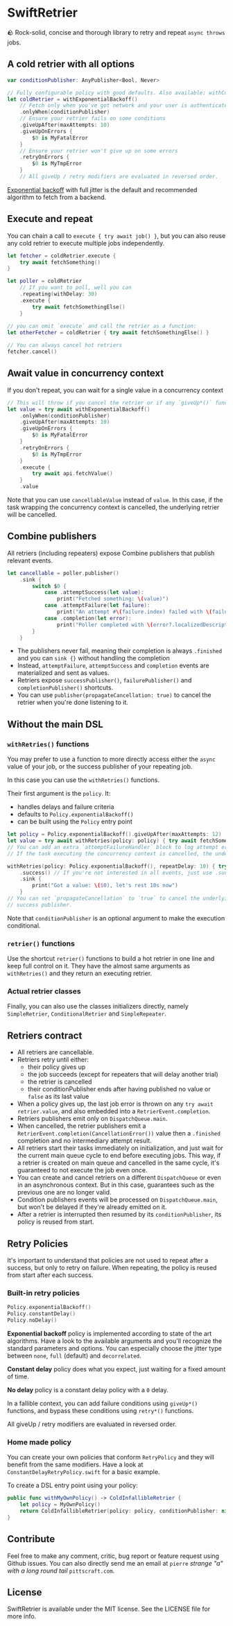 # SwiftRetrier

🪨 Rock-solid, concise and thorough library to retry and repeat `async throws` jobs.

## A cold retrier with all options

```swift
var conditionPublisher: AnyPublisher<Bool, Never>

// Fully configurable policy with good defaults. Also available: withConstantDelay(), withNoDelay()
let coldRetrier = withExponentialBackoff() 
    // Fetch only when you've got network and your user is authenticated for example
    .onlyWhen(conditionPublisher)
    // Ensure your retrier fails on some conditions
    .giveUpAfter(maxAttempts: 10)
    .giveUpOnErrors {
        $0 is MyFatalError
    }
    // Ensure your retrier won't give up on some errors
    .retryOnErrors {
        $0 is MyTmpError
    }
    // All giveUp / retry modifiers are evaluated in reversed order.
```

[Exponential backoff](https://aws.amazon.com/fr/blogs/architecture/exponential-backoff-and-jitter/) with
full jitter is the default and recommended algorithm to fetch from a backend. 

## Execute and repeat

You can chain a call to `execute { try await job() }`, but you can also reuse any cold retrier to execute multiple
jobs independently.

```swift  
let fetcher = coldRetrier.execute { 
    try await fetchSomething() 
}

let poller = coldRetrier
    // If you want to poll, well you can
    .repeating(withDelay: 30)
    .execute { 
        try await fetchSomethingElse() 
    }
 
// you can omit `execute` and call the retrier as a function:
let otherFetcher = coldRetrier { try await fetchSomethingElse() }

// You can always cancel hot retriers
fetcher.cancel()
```

## Await value in concurrency context

If you don't repeat, you can wait for a single value in a concurrency context

```swift
// This will throw if you cancel the retrier or if any `giveUp*()` function matches
let value = try await withExponentialBackoff() 
    .onlyWhen(conditionPublisher)
    .giveUpAfter(maxAttempts: 10)
    .giveUpOnErrors {
        $0 is MyFatalError
    }
    .retryOnErrors {
        $0 is MyTmpError
    }
    .execute {
        try await api.fetchValue()
    }
    .value
```

Note that you can use `cancellableValue` instead of `value`. In this case, if the task wrapping the concurrency context
is cancelled, the underlying retrier will be cancelled.

## Combine publishers

All retriers (including repeaters) expose Combine publishers that publish relevant events.

```swift
let cancellable = poller.publisher()
    .sink {
        switch $0 {
            case .attemptSuccess(let value):
                print("Fetched something: \(value)")
            case .attemptFailure(let failure):
                print("An attempt #\(failure.index) failed with \(failure.error)")
            case .completion(let error):
                print("Poller completed with \(error?.localizedDescription ?? "no error")")
        }
    }
```

- The publishers never fail, meaning their completion is always `.finished` and you can `sink {}` without handling 
the completion
- Instead, `attemptFailure`, `attemptSuccess` and `completion` events are materialized and sent as values.
- Retriers expose `successPublisher()`, `failurePublisher()` and `completionPublisher()` shortcuts.
- You can use `publisher(propagateCancellation: true)` to cancel the retrier when you're done listening to it.

## Without the main DSL

### `withRetries()` functions

You may prefer to use a function to more directly access either the `async` value of your job, or the success publisher
of your repeating job.

In this case you can use the `withRetries()` functions.

Their first argument is the `policy`. It:
- handles delays and failure criteria
- defaults to `Policy.exponentialBackoff()`
- can be built using the `Policy` entry point

```swift
let policy = Policy.exponentialBackoff().giveUpAfter(maxAttempts: 12)
let value = try await withRetries(policy: policy) { try await fetchSomething() }
// You can add an extra `attemptFailureHandler` block to log attempt errors.
// If the task executing the concurrency context is cancelled, the underlying retrier will be canceled.

withRetries(policy: Policy.exponentialBackoff(), repeatDelay: 10) { try await fetchSomething() }
    .success() // If you're not interested in all events, just use .success()
    .sink {
        print("Got a value: \($0), let's rest 10s now")
    }
// You can set `propagateCancellation` to `true` to cancel the underlying retrier when you're done listening to the
// success publisher.
```

Note that `conditionPublisher` is an optional argument to make the execution conditional.

### `retrier()` functions

Use the shortcut `retrier()` functions to build a hot retrier in one line and keep full control on it. They have
the almost same arguments as `withRetries()` and they return an executing retrier. 

### Actual retrier classes

Finally, you can also use the classes initializers directly, namely `SimpleRetrier`, 
`ConditionalRetrier` and `SimpleRepeater`.


## Retriers contract

- All retriers are cancellable.
- Retriers retry until either:
    - their policy gives up
    - the job succeeds (except for repeaters that will delay another trial)
    - the retrier is cancelled
    - their conditionPublisher ends after having published no value or `false` as its last value
- When a policy gives up, the last job error is thrown on any `try await retrier.value`, and also embedded into 
a `RetrierEvent.completion`.
- Retriers publishers emit only on `DispatchQueue.main`.
- When cancelled, the retrier publishers emit a `RetrierEvent.completion(CancellationError())` value then a `.finished`
completion and no intermediary attempt result.
- All retriers start their tasks immediately on initialization, and just wait for the current main queue cycle to end
 before executing jobs. This way, if a retrier is created on main queue and cancelled in the same cycle, it's guaranteed 
 to not execute the job even once.
- You can create and cancel retriers on a different `DispatchQueue` or even in an asynchronous context. But in this 
case, guarantees such as the previous one are no longer valid.
- Condition publishers events will be processed on `DispatchQueue.main`, but won't be delayed if they're already 
emitted on it.
- After a retrier is interrupted then resumed by its `conditionPublisher`, its policy is reused from start.

## Retry Policies

It's important to understand that policies are not used to repeat after a success, but only to retry on failure.
When repeating, the policy is reused from start after each success.

### Built-in retry policies

```swift
Policy.exponentialBackoff()
Policy.constantDelay()
Policy.noDelay()
```

**Exponential backoff** policy is implemented according to state of the art algorithms.
Have a look to the available arguments and you'll recognize the standard parameters and options.
You can especially choose the jitter type between `none`, `full` (default) and `decorrelated`.

**Constant delay** policy does what you expect, just waiting for a fixed amount of time.

**No delay** policy is a constant delay policy with a `0` delay.

In a fallible context, you can add failure conditions using 
`giveUp*()` functions, and bypass these conditions using `retry*()` functions.

All giveUp / retry modifiers are evaluated in reversed order.

### Home made policy

You can create your own policies that conform `RetryPolicy` and they will benefit from the same modifiers.
Have a look at `ConstantDelayRetryPolicy.swift` for a basic example.

To create a DSL entry point using your policy:

```swift
public func withMyOwnPolicy() -> ColdInfallibleRetrier {
    let policy = MyOwnPolicy()
    return ColdInfallibleRetrier(policy: policy, conditionPublisher: nil)
}
```

## Contribute

Feel free to make any comment, critic, bug report or feature request using Github issues.
You can also directly send me an email at `pierre` *strange "a" with a long round tail* `pittscraft.com`.

## License

SwiftRetrier is available under the MIT license. See the LICENSE file for more info.
